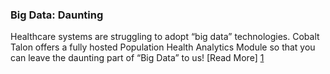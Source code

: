 ### Big Data: Daunting

Healthcare systems are struggling to adopt “big data” technologies. Cobalt Talon offers a fully hosted Population Health Analytics Module so that you can leave the daunting part of “Big Data” to us! [Read More] [1]

[1]: https://www.ecri.org/EmailResources/PSRQ/Top10/Top10PSRQ.pdf
